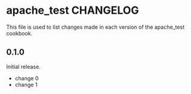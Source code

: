 # apache_test CHANGELOG

This file is used to list changes made in each version of the apache_test cookbook.

## 0.1.0

Initial release.

- change 0
- change 1
